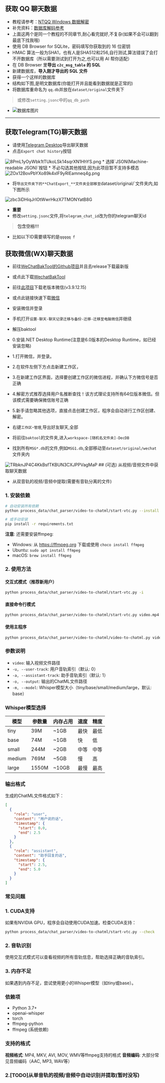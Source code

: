 ##  获取 QQ 聊天数据

* 教程请参考：[NTQQ Windows 数据解密](https://qq.sbcnm.top/decrypt/NTQQ%20%28Windows%29.html)
* 补充资料：[数据库解码参考](https://qq.sbcnm.top/decrypt/decode_db.html)
* 上面这两个是同一个教程的不同章节,耐心看完就好,不复杂(如果不会可以翻到最底下找我哦)
* 使用 DB Browser for SQLite，密码填写你获取到的 16 位密钥
* HMAC 算法一般为SHA1，也有人是SHA512和256,自行测试,算法错误了会打不开数据库（所以需要测试到打开为之,也可以用 AI 帮你适配）
* 在 DB Browser 里**导出 `c2c_msg_table` 的 SQL**
* 新建数据库，**导入刚才导出的 SQL 文件**
* 获得一个这样的数据库
* 结构如下图,是明文数据库(你能打开并且能看到数据就是正常的)
* 将数据库重命名为 `qq.db`并放在`dataset/original`文件夹下
> 或修改`setting.jsonc`中的`qq_db_path`



* <img src="https://cdn.nodeimage.com/i/oBfbWfVLhJI0CeZHTwwxq6G7XGO40Vy4.webp" alt="数据库图片">

---

## 获取Telegram(TG)聊天数据

* 请使用[Telegram Desktop](https://desktop.telegram.org/)导出聊天数据
* 点击`Export chat history`按钮
<img src="https://cdn.nodeimage.com/i/8PmL1yOyWbk1tTUkoLSk14sqrXN1HhYS.png" alt="8PmL1yOyWbk1tTUkoLSk14sqrXN1HhYS.png">
* 选择`JSON(Machine-readable JSON)`按钮
* 不必勾选其他按钮,因为此项目暂不支持多模态
<img src="https://cdn.nodeimage.com/i/ZOx12BovPbYXo89k4xIF9yRlEamneq4g.png" alt="ZOx12BovPbYXo89k4xIF9yRlEamneq4g.png">

* 将`导出文件夹下的**ChatExport_**文件夹全部移至`dataset/original/`文件夹内,如下图所示
<img src="https://cdn.nodeimage.com/i/zbc3iDHiqJrIOtWwrHkzX7TMONYatB8G.png" alt="zbc3iDHiqJrIOtWwrHkzX7TMONYatB8G">

* **重要**
* 修改`setting.jsonc`文件,将`telegram_chat_id`改为你的telegram聊天id
> **包含空格!!!**  
* 比如以下ID需要填写的是`qqqqq f`


## 获取微信(WX)聊天数据
* 前往[WeChatBakTool的Github项目](https://github.com/SuxueCode/WechatBakTool)并且去release下载最新版
* 或点此下载[WechatBakTool](https://github.com/SuxueCode/WechatBakTool/releases/download/v0.9.7.6/WechatBakTool.zip)
* 前往[此项目](https://github.com/tom-snow/wechat-windows-versions/releases)下载老版本微信(v3.9.12.15)
* 或点此链接快速下载[微信](https://github.com/tom-snow/wechat-windows-versions/releases/download/v3.9.12.15/WeChatSetup-3.9.12.15.exe)

* 安装微信并登录
* 手机打开`设置-聊天-聊天记录迁移与备份-迁移-迁移至电脑微信`并继续
* 解压baktool

* 0.安装.NET Desktop Runtime(注意是6.0版本的Desktop Runtime，如已经安装忽略)
* 1.打开微信，并登录。
* 2.在软件左侧下方点击新建工作区，
* 3.在新建工作区界面，选择要创建工作区的微信进程，并确认下方微信号是否正确
* 4.解密方式推荐选择用户名推断查找！该方式理论支持所有64位版本微信。但该模式需要确保微信账号正确
* 5.新手请忽略其他选项，直接点击创建工作区，程序会自动进行工作区创建、解密。

* 右键`工作区`-`管理`,导出好友聊天,全部
* 将前往`baktool`的文件夹,进入`workspace-[随机名文件夹]-DecDB`
* 找到所有`MSG*.db`的文件,例如`MSG1.db`,全部移动至`dataset/original/wechat`文件夹内
<img src="https://cdn.nodeimage.com/i/TRbknJP4C4KkBsfTKBUN3CXJPPVagMaP.png" alt="TRbknJP4C4KkBsfTKBUN3CXJPPVagMaP">
## (可选) 从视频/音频文件中获取聊天数据

*  从双音轨的视频/音频中提取(需要有音轨分离的文件)

### 1. 安装依赖

```bash
# 自动安装所有依赖
python process_data/chat_parser/video-to-chatml/start-vtc.py --install

# 或手动安装
pip install -r requirements.txt
```

**注意**: 还需要安装ffmpeg:
- Windows: 从 https://ffmpeg.org 下载或使用 `choco install ffmpeg`
- Ubuntu: `sudo apt install ffmpeg`
- macOS: `brew install ffmpeg`

### 2. 使用方法

#### 交互式模式（推荐新用户）
```bash
python process_data/chat_parser/video-to-chatml/start-vtc.py -i
```

#### 直接命令行模式
```bash
python process_data/chat_parser/video-to-chatml/start-vtc.py video.mp4 -u 0 -a 1 -o output.json -m base
```

#### 使用主程序
```bash
python process_data/chat_parser/video-to-chatml/video-to-chatml.py video.mp4 -u 0 -a 1 -o output.json -m base
```

### 参数说明

- `video`: 输入视频文件路径
- `-u, --user-track`: 用户音轨索引（默认: 0）
- `-a, --assistant-track`: 助手音轨索引（默认: 1）
- `-o, --output`: 输出的ChatML文件路径
- `-m, --model`: Whisper模型大小（tiny/base/small/medium/large，默认: base）

### Whisper模型选择

| 模型 | 参数量 | 内存占用 | 速度 | 精度 |
|------|--------|----------|------|------|
| tiny | 39M | ~1GB | 最快 | 最低 |
| base | 74M | ~1GB | 快 | 低 |
| small | 244M | ~2GB | 中等 | 中等 |
| medium | 769M | ~5GB | 慢 | 高 |
| large | 1550M | ~10GB | 最慢 | 最高 |

### 输出格式

生成的ChatML文件格式如下：

```json
[
  {
    "role": "user",
    "content": "用户说的话",
    "timestamp": {
      "start": 0.0,
      "end": 2.5
    }
  },
  {
    "role": "assistant", 
    "content": "助手回复的话",
    "timestamp": {
      "start": 2.5,
      "end": 5.0
    }
  }
]
```

### 常见问题

### 1. CUDA支持
如果有NVIDIA GPU，程序会自动使用CUDA加速。检查CUDA支持：
```bash
python process_data/chat_parser/video-to-chatml/start-vtc.py --check
```

### 2. 音轨识别
使用交互式模式可以查看视频的所有音轨信息，帮助选择正确的音轨索引。

### 3. 内存不足
如果遇到内存不足，尝试使用更小的Whisper模型（如tiny或base）。

### 依赖项

- Python 3.7+
- openai-whisper
- torch
- ffmpeg-python
- ffmpeg (系统依赖)

### 支持的格式

**视频格式**: MP4, MKV, AVI, MOV, WMV等ffmpeg支持的格式
**音频编码**: 大部分常见音频编码（AAC, MP3, WAV等）

### 2.[TODO]从单音轨的视频/音频中自动识别并提取(暂时没写)
